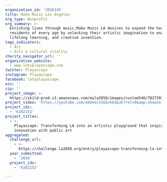 ```yaml
---
organization_id: '2016145'
title: Make Music Los Angeles
org_type: Nonprofit
org_summary: >-
  Enriching lives through music,Make Music LA desires to expand the horizons of
  residents of every age by unlocking their artistic imagination to enable
  lifelong learning, and creative invention.
tags_indicators:
  - Art
  - Arts & cultural vitality
charity_navigator_url: ''
organization_website:
  - www.letsplayascape.com
twitter: Playascape
instagram: Playascape
facebook: letsplayascape
ein: ''
zip: ''
project_image: >-
  https://skild-prod.s3.amazonaws.com/myla2050/images/custom540/7837391883741-team88.jpg
project_video: 'https://youtube.com/embed/xSGbvkEdpJE?rel=0&amp;showinfo=0'
project_ids:
  - '6102152'
project_titles:
  - >-
    Playascape: Transforming LA into an artistic playground that inspires
    innovation with public art
aggregated:
  challenge_url:
    - >-
      https://challenge.la2050.org/entry/playascape-transforming-la-into-an-artistic-playground-that-inspires-innovation-with-public-art
  year_submitted:
    - '2016'
  project_ids:
    - '6102152'

---
```

